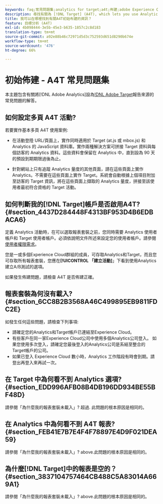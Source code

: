 ```yaml
---
keywords: faq;常見問題集;analytics for target;a4t;佈建;adobe Experience Cloud
description: 尋找有關為 [!DNL Target] (A4T), which lets you use Analytics reporting for [!DNL Target] 活動布建Analytics的常見問題的解答。
title: 我可以在哪裡找到有關A4T初始布建的資訊？
feature: 目標分析 (A4T)
exl-id: 4b098444-3e5b-45e3-b635-1857c2c8d183
translation-type: tm+mt
source-git-commit: a92e88b46c72971d5d3c752593d651d8290b674e
workflow-type: tm+mt
source-wordcount: '476'
ht-degree: 66%

---
```


# 初始佈建 - A4T 常見問題集

本主題包含有關將[!DNL Adobe Analytics]設為[!DNL Adobe Target](A4T)報告來源的常見問題的解答。

## 如何設定多頁 A4T 活動?

若要實作基本多頁 A4T 使用案例:

* 在活動登陸 URL/頁面上，實作同時適用於 Target (at.js 或 mbox.js) 和 Analytics 的 JavaScript 資料庫。實作兩種解決方案可拼接 Target 資料與每個訪客的 Analytics 資料。這些資料會保留在 Analytics 中，直到設為 90 天的預設到期期限過後為止。

* 針對網站上只有追蹤 Analytics 量度的其他頁面，請在這些頁面上實作 Analytics。不需要在這些頁面上實作 Target。系統會自動根據上個項目附加至訪客的 Target 資訊，將在這些頁面上擷取的 Analytics 量度，拼接至該使用者最初符合資格的 Target 活動。

## 如何判斷我的[!DNL Target]帳戶是否啟用A4T?{#section_4437D284448F4313BF953D4B6EDBACA6}

定義 Analytics 活動時，在可以選取報表套裝之前，您同時需要 Analytics 使用者帳戶和 Target 使用者帳戶。必須依說明文件所述來設定您的使用者帳戶。請參閱[使用者權限需求](/help/c-integrating-target-with-mac/a4t/account-reqs.md#concept_4BC06CAB00BF46FF9362AFE98656B083)。

您是一或多個Experience Cloud群組的成員，可存取Analytics和Target，而且您可存取所有報表套裝，您應在&#x200B;**[!UICONTROL 「建立活動]**」下看到使用Analytics建立A/B測試的選項。

如果發生佈建問題，請檢查 A4T 是否佈建正確。

## 報表套裝為何沒有載入?  {#section_6CC8B2B3568A46C499895EB9811FDC2E}

如發生任何這些問題，請檢查下列事項:

* 請確定您的Analytics和Target帳戶已連結至Experience Cloud。
* 有些客戶在同一家Experience Cloud公司中使用多個Analytics公司登入。 如果您使用多次登入，請確定您最後登入的Analytics公司是系結至整合的Target帳戶的公司。
* 如果已登入 Experience Cloud 數小時，Analytics 工作階段有時會到期。請登出再登入來再試一次。

## 在 Target 中為何看不到 Analytics 選項?  {#section_EDD996AFB08B4DB196DD934BE55BF48D}

請參閱「為什麼我的報表套裝未載入」? 超過. 此問題的根本原因是相同的。

## 在 Analytics 中為何看不到 A4T 報表?  {#section_FEB41E7B7E4F4F78897E4D9F021DEA59}

請參閱「為什麼我的報表套裝未載入」? above.此問題的根本原因是相同的。

## 為什麼[!DNL Target]中的報表是空的？{#section_3837104757464CB488C5A83014A669A1}

請參閱「為什麼我的報表套裝未載入」? above.此問題的根本原因是相同的。
